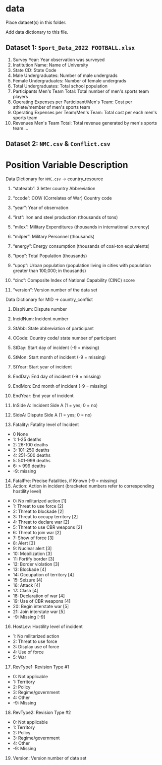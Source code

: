
# data

Place dataset(s) in this folder.

Add data dictionary to this file.

## Dataset 1: `Sport_Data_2022 FOOTBALL.xlsx`

1. Survey Year: Year observation was surveyed 	
2. Institution Name: Name of University 
3. State CD: State Code	
4. Male Undergraduates: Number of male undergrads	
5. Female Undergraduates: Number of female undergrads
6. Total Undergraduates: Total school population
7. Participants Men's Team Total: Total number of men's sports team players
8. Operating Expenses per Participant/Men's Team: Cost per athlete/member of men's sports team
9. Operating Expenses per Team/Men's Team: Total cost per each men's sports team 
10. Revenues Men's Team	Total: Total revenue generated by men's sports team 
...

## Dataset 2: `NMC.csv` & `Conflict.csv`

# Position Variable Description

Data Dictionary for `NMC.csv` -> country_resource 

1. “stateabb”: 3 letter country Abbreviation

2. “ccode”: COW (Correlates of War) Country code

3. “year”: Year of observation

4. “irst”: Iron and steel production (thousands of tons)

5. “milex”: Military Expenditures (thousands in international currency)

6. “milper”: Military Personnel (thousands)

7. “energy”: Energy consumption (thousands of coal-ton equivalents)

8. “tpop”: Total Population (thousands)

9. “upop”: Urban population (population living in cities with
population greater than 100,000; in thousands)

10. “cinc”: Composite Index of National Capability (CINC) score

11. “version”: Version number of the data set

Data Dictionary for MID -> country_conflict

1. DispNum: Dispute number

2. IncidNum: Incident number

3. StAbb: State abbreviation of participant

4. CCode: Country code/ state number of participant

5. StDay: Start day of incident (-9 = missing)

6. StMon: Start month of incident (-9 = missing)

7. StYear: Start year of incident

8. EndDay: End day of incident (-9 = missing)

9. EndMon: End month of incident (-9 = missing)

10. EndYear: End year of incident

11. InSide A: Incident Side A (1 = yes; 0 = no)

12. SideA: Dispute Side A (1 = yes; 0 = no)

13. Fatality: Fatality level of Incident
-  0 None
-  1: 1-25 deaths
-  2: 26-100 deaths
-  3: 101-250 deaths
-  4: 251-500 deaths
-  5: 501-999 deaths
-  6: > 999 deaths
-  -9: missing
14. FatalPre: Precise Fatalities, if Known (-9 = missing)
15. Action: Action in incident (bracketed numbers refer to corresponding hostility level)
-  0: No militarized action [1]
-  1: Threat to use force [2]
-  2: Threat to blockade [2]
-  3: Threat to occupy territory [2]
-  4: Threat to declare war [2]
-  5: Threat to use CBR weapons [2]
-  6: Threat to join war [2]
-  7: Show of force [3]
-  8: Alert [3]
-  9: Nuclear alert [3]
-  10: Mobilization [3]
-  11: Fortify border [3]
-  12: Border violation [3]
-  13: Blockade [4]
-  14: Occupation of territory [4]
-  15: Seizure [4]
-  16: Attack [4]
-  17: Clash [4]
-  18: Declaration of war [4]
-  19: Use of CBR weapons [4]
-  20: Begin interstate war [5]
-  21: Join interstate war [5]
-  -9: Missing [-9]
16. HostLev: Hostility level of incident
-  1: No militarized action
-  2: Threat to use force
-  3: Display use of force
-  4: Use of force
-  5: War
17. RevType1: Revision Type #1
-  0: Not applicable
-  1: Territory
-  2: Policy
-  3: Regime/government
-  4: Other
-  -9: Missing
18. RevType2: Revision Type #2
-  0: Not applicable
-  1: Territory
-  2: Policy
-  3: Regime/government
-  4: Other
-  -9: Missing
19. Version: Version number of data set 

